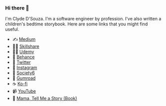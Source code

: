 ### Hi there 👋

I'm Clyde D'Souza. I'm a software engineer by profession. I've also written a children's bedtime storybook. Here are some links that you might find useful.

- ✍ [Medium](https://medium.com/@clydedz)
- 👨‍🏫 [Skillshare](https://www.skillshare.com/r/user/clydedsouza)
- 👨‍🏫 [Udemy](https://www.udemy.com/user/clydedsouza/)
- 🎨 [Behance](https://www.behance.net/clydedz)
- 🐥 [Twitter](https://twitter.com/clydedz)
- 📸 [Instagram](https://www.instagram.com/insta_clyde/)
- 🎁 [Society6](https://society6.com/clydedsouza?curator=clydedsouza)
- 🔖 [Gumroad](https://gumroad.com/clydedsouza)
- ☕ [Ko-fi](https://ko-fi.com/clydedsouza)
- 📹 [YouTube](https://www.youtube.com/c/ClydeDsouzaPlus/)
- 🐰 [Mama, Tell Me a Story (Book)](https://mamatellmeastory.clydedsouza.net/)
